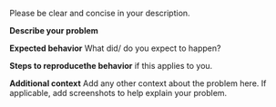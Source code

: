 Please be clear and concise in your description.

**Describe your problem**

**Expected behavior**
What did/ do you expect to happen?

**Steps to reproducethe behavior** if this applies to you.

**Additional context**
Add any other context about the problem here. If applicable, add screenshots to help explain your problem.